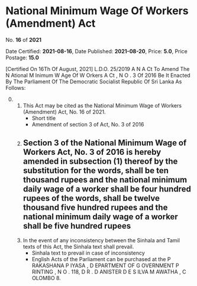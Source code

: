 # National Minimum Wage Of Workers (Amendment)  Act

No. **16** of **2021**

Date Certified: **2021-08-16**, Date Published: **2021-08-20**, Price: **5.0**, Price Postage: **15.0**

[Certified On 16Th Of August, 2021]
L.D.O. 25/2019
A N  A Ct   To   Amend   The  N Ational  M Inimum  W Age   Of  W Orkers A Ct , N O . 3  Of  2016
Be It  Enacted By The Parliament Of The Democratic Socialist Republic Of Sri Lanka As Follows:

0. 
    1. This Act may be cited as the National Minimum Wage of Workers (Amendment) Act, No. 16 of  2021.
        - Short title
        - Amendment of section 3 of Act, No. 3 of 2016
    2. Section 3 of the National Minimum Wage of Workers Act, No. 3 of 2016 is hereby amended in subsection (1) thereof by the substitution for the words, shall be ten thousand rupees and the national minimum daily wage of a worker shall be four hundred rupees of the words, shall be twelve thousand five hundred rupees and the national minimum daily wage of a worker shall be five hundred rupees
        - 
    3. In the event of any inconsistency between the Sinhala and Tamil texts of this Act, the Sinhala text shall prevail.
        - Sinhala text to prevail in case of inconsistency
        - English Acts of the Parliament can be purchased at the P RAKASHANA  P IYASA , D EPARTMENT   OF G OVERNMENT  P RINTING , N O . 118, D R . D ANISTER  D E  S ILVA  M AWATHA , C OLOMBO  8.